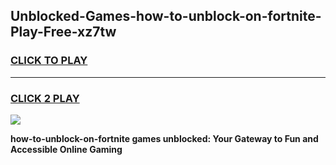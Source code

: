 
## Unblocked-Games-how-to-unblock-on-fortnite-Play-Free-xz7tw
<h3>
<a href="https://premium76.site?title=how-to-unblock-on-fortnite&ref=12A">CLICK TO PLAY</a></h3>
<hr>

<h3>
<a href="https://premium76.site?title=how-to-unblock-on-fortnite&ref=12A">CLICK 2 PLAY</a>
  
</h3>

<a href="https://premium76.site?title=how-to-unblock-on-fortnite&ref=12A"><img src="https://clearcache.store/games.png"></a>


**how-to-unblock-on-fortnite games unblocked: Your Gateway to Fun and Accessible Online Gaming**
